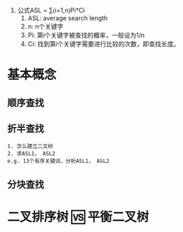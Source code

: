 1. 公式ASL = ∑⦅i=1,n⦆Pi*Ci
   1. ASL: average search length
   2. n: n个关键字
   3. Pi: 第i个关键字被查找的概率，一般设为1/n
   4. Ci: 找到第i个关键字需要进行比较的次数，即查找长度。


# 基本概念

## 顺序查找
## 折半查找
    1. 怎么建立二叉树
    2. 求ASL1， ASL2
    e.g. 13个有序关键词，分析ASL1， ASL2

## 分块查找


# 二叉排序树 🆚 平衡二叉树
